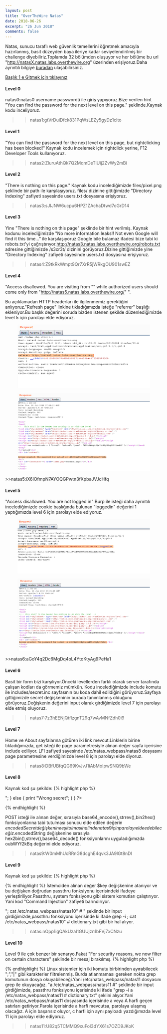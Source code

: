 ```yaml
---
layout: post
title: "OverTheWire Natas"
date: 2018-06-26
excerpt: "26 Jun 2018"
comments: false
---
```


Natas, sunucu taraflı web güvenlik temellerini öğretmek amacıyla hazırlanmış, basit düzeyden baya ileriye kadar seviyelendirilmiş bir challenge diyebiliriz.Toplamda 32 bölümden oluşuyor ve her bölüme bu url "http://natasX.natas.labs.overthewire.org" üzerinden erişiyoruz.Daha ayrıntılı bilgiye [buradan](http://overthewire.org/wargames/natas/) ulaşabilirsiniz.


<a href=”baslik1”> Başlık 1 e Gitmek için tıklayınız </a>

#### Level 0
natas0:natas0 username passwordü ile giriş yapıyoruz.Bize verilen hint "You can find the password for the next level on this page." şeklinde.Kaynak kodu inceliyoruz.

>> natas1:gtVrDuiDfck831PqWsLEZy5gyDz1clto

#### Level 1
"You can find the password for the next level on this page, but rightclicking has been blocked!"
Kaynak kodu incelemek için rightclick yerine, F12 Developer Tools kullanıyoruz.
>> natas2:ZluruAthQk7Q2MqmDeTiUij2ZvWy2mBi

#### Level 2
"There is nothing on this page."
Kaynak kodu incelediğimizde files/pixel.png şeklinde bir path ile karşılaşıyoruz. files/ dizinine gittiğimizde "Directory Indexing" zafiyeti sayesinde users.txt dosyasına erişiyoruz.
>> natas3:sJIJNW6ucpu6HPZ1ZAchaDtwd7oGrD14

#### Level 3
Yine "There is nothing on this page" şeklinde bir hint verilmiş. Kaynak kodunu incelediğimizde "No more information leaks!! Not even Google will find it this time..." ile karşılaşıyoruz.Google bile bulamaz ifadesi bize tabi ki robots.txt'yi çağrıştırıyor.http://natas3.natas.labs.overthewire.org/robots.txt adresine gittiğimizde /s3cr3t/ dizinini görüyoruz.Dizine gittiğimizde yine "Directory Indexing" zafiyeti sayesinde users.txt dosyasına erişiyoruz.
>> natas4:Z9tkRkWmpt9Qr7XrR5jWRkgOU901swEZ

#### Level 4
"Access disallowed. You are visiting from "" while authorized users should come only from "http://natas5.natas.labs.overthewire.org/" ".

Bu açıklamadan HTTP headerları ile ilgilenmemiz gerektiğini anlıyoruz."Refresh page" linkine tıkladığımızda isteğe "referrer" başlığı ekleniyor.Bu başlık değerini soruda bizden istenen şekilde düzenlediğimizde level 5 için parolayı elde ediyoruz.
<figure>
<img src="/assets/img/natas/natas41.png">
</figure>
<figure>
<img src="/assets/img/natas/natas42.png">
</figure>
>>natas5:iX6IOfmpN7AYOQGPwtn3fXpbaJVJcHfq

#### Level 5
"Access disallowed. You are not logged in" 
Burp ile isteği daha ayrıntılı incelediğimizde cookie başlığında bulunan "loggedin" değerini 1 yaptığımızda level 6 için parolayı elde ediyoruz.
<figure>
<img src="/assets/img/natas/natas51">
</figure>
<figure>
<img src="/assets/img/natas/natas52.png">
</figure>
>>natas6:aGoY4q2Dc6MgDq4oL4YtoKtyAg9PeHa1

#### Level 6
Basit bir form bizi karşılıyor.Önceki levellerden farklı olarak server tarafında çalışan kodları da görmemiz mümkün. Kodu incelediğimizde include komutu ile includes/secret.inc sayfasının bu koda dahil edildiğini görüyoruz.Sayfaya gittiğimizde secret değişkeninin burada tanımlanmış olduğunu görüyoruz.Değişkenin değerini input olarak girdiğimizde level 7 için parolayı elde etmiş oluyoruz.

>> natas7:7z3hEENjQtflzgnT29q7wAvMNfZdh0i9

#### Level 7

Home ve About sayfalarına götüren iki link mevcut.Linklerin birine tıkladığımızda, get isteği  ile page parametresiyle alınan değer sayfa içerisine include ediliyor. LFI zafiyeti sayesinde /etc/natas_webpass/natas8 dosyasını page parametresine verdiğimizde level 8 için parolayı elde diyoruz.
>> natas8:DBfUBfqQG69KvJvJ1iAbMoIpwSNQ9bWe

#### Level 8
Kaynak kod şu şekilde:
{% highlight php %}
<?
$encodedSecret = "3d3d516343746d4d6d6c315669563362";
function encodeSecret($secret) {
    return bin2hex(strrev(base64_encode($secret)));
}
if(array_key_exists("submit", $_POST)) {
    if(encodeSecret($_POST['secret']) == $encodedSecret) {
    print "Access granted. The password for natas9 is <censored>";
    } else {
    print "Wrong secret";
    }
}
?>
{% endhighlight %}

POST isteği ile alınan değer, sırasıyla base64_encode(),strrev(),bin2hex() fonksiyonlarına tabi tutulması sonucu elde edilen değerin  $encodedSecret değişkenine eşit olması halinde natas9 için parolayı elde edebileceğiz.$encodedString değişkenine sırasıyla hex2bin(),strrev(),base64_decode() fonksiyonlarını uyguladığımızda oubWYf2kBq değerini elde ediyoruz.
>> natas9:W0mMhUcRRnG8dcghE4qvk3JA9lGt8nDl

#### Level 9
Kaynak kod şu şekilde:
{% highlight php %}
<?

$key = "";

if(array_key_exists("needle", $_REQUEST)) {
    $key = $_REQUEST["needle"];
}

if($key != "") {
    passthru("grep -i $key dictionary.txt");
}
?>
{% endhighlight %}
İstemciden alınan değer $key değişkenine atanıyor ve bu değişken doğrudan passthru fonksiyonu içerisindeki ifadeye yerleştiriliyor.Passthru, system fonksiyonu gibi sistem komutları çalıştırıyor. Yani kod "Command Injection" zafiyeti barındırıyor. 

"; cat /etc/natas_webpass/natas10" # " şeklinde bir input girdiğimizde,passthru fonksiyonu içerisinde ki ifade
 grep -i ; cat /etc/natas_webpass/natas10" #  dictionary.txt gibi bir hal alıyor.
 
 >> natas:nOpp1igQAkUzaI1GUUjzn1bFVj7xCNzu
 
 <a name=”baslik1”> </a>
    
 #### Level 10

 Level 9 ile çok benzer bir senaryo.Fakat "For security reasons, we now filter on certain characters" şeklinde bir mesaj bırakılmış.
 {% highlight php %}
<?
$key = "";

if(array_key_exists("needle", $_REQUEST)) {
    $key = $_REQUEST["needle"];
}

if($key != "") {
    if(preg_match('/[;|&]/',$key)) {
        print "Input contains an illegal character!";
    } else {
        passthru("grep -i $key dictionary.txt");
    }
}
?>
{% endhighlight %}
Linux sistemler için iki komutu birbirinden ayırabilecek ";","|" gibi karakterler filtrelenmiş. Burda atlanmaması gereken nokta grep komutunun dosya okuyabileceği.Yani /etc/natas_webpass/natas11 dosyasını grep ile okuyacağız.
"a /etc/natas_webpass/natas11 #" şeklinde bir input girdiğimizde, passthru fonksiyonu içerisinde ki ifade
"grep -i a /etc/natas_webpass/natas11 # dictionary.txt" şeklini alıyor.Yani /etc/natas_webpass/natas11 dosyasında içerisinde a veya A harfi geçen satırları getiriyor.Parola içerisinde a harfi mevcutsa, parolaya ulaşmış olacağız. A için başarısız oluyor, c harfi için aynı payloadı yazdığımızda level 11 için parolayı elde ediyoruz.
>> natas11:U82q5TCMMQ9xuFoI3dYX61s7OZD9JKoK
</a>
